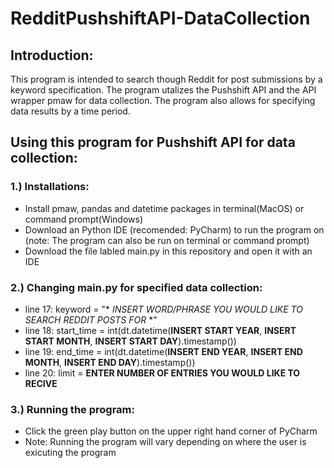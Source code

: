 # RedditPushshiftAPI-DataCollection

## Introduction:
This program is intended to search though Reddit for post submissions by a keyword specification. The program utalizes the Pushshift API and the API wrapper pmaw for data collection. The program also allows for specifying data results by a time period.

## Using this program for Pushshift API for data collection:

### 1.) Installations:
- Install pmaw, pandas and datetime packages in terminal(MacOS) or command prompt(Windows)
- Download an Python IDE (recomended: PyCharm) to run the program on (note: The program can also be run on terminal or command prompt)
- Download the file labled main.py in this repository and open it with an IDE

### 2.) Changing main.py for specified data collection:
- line 17: keyword = "* *INSERT WORD/PHRASE YOU WOULD LIKE TO SEARCH REDDIT POSTS FOR* *"
- line 18: start_time = int(dt.datetime(**INSERT START YEAR**, **INSERT START MONTH**, **INSERT START DAY**).timestamp())
- line 19: end_time = int(dt.datetime(**INSERT END YEAR**, **INSERT END MONTH**, **INSERT END DAY**).timestamp())
- line 20: limit = **ENTER NUMBER OF ENTRIES YOU WOULD LIKE TO RECIVE**

### 3.) Running the program:
- Click the green play button on the upper right hand corner of PyCharm 
- Note: Running the program will vary depending on where the user is exicuting the program
